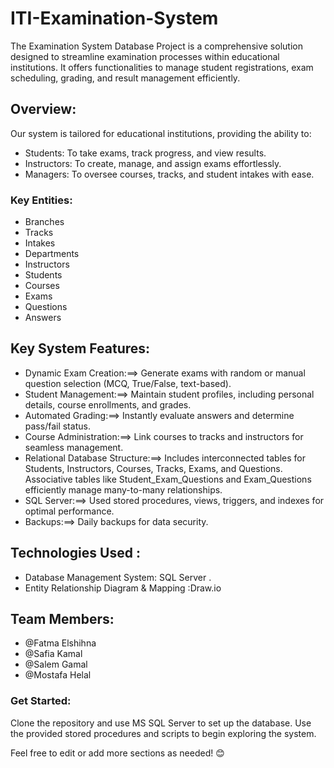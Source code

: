 # ITI-Examination-System
The Examination System Database Project is a comprehensive solution designed to streamline examination processes within educational institutions. It offers functionalities to manage student registrations, exam scheduling, grading, and result management efficiently.

## Overview:
Our system is tailored for educational institutions, providing the ability to:
- Students: To take exams, track progress, and view results.
- Instructors: To create, manage, and assign exams effortlessly.
- Managers: To oversee courses, tracks, and student intakes with ease.
### Key Entities:
- Branches
- Tracks
- Intakes
- Departments
- Instructors
- Students
- Courses
- Exams
- Questions
- Answers

##  Key System Features:
-  Dynamic Exam Creation:==>
   Generate exams with random or manual question selection (MCQ, True/False, text-based).
-  Student Management:==>
   Maintain student profiles, including personal details, course enrollments, and grades.
-  Automated Grading:==>
   Instantly evaluate answers and determine pass/fail status.
-  Course Administration:==>
   Link courses to tracks and instructors for seamless management.
-  Relational Database Structure:==>
Includes interconnected tables for Students, Instructors, Courses, Tracks, Exams, and Questions.
Associative tables like Student_Exam_Questions and Exam_Questions efficiently manage many-to-many relationships.
-  SQL Server:==>
   Used stored procedures, views, triggers, and indexes for optimal performance.
-  Backups:==>
   Daily backups for data security.

##  Technologies Used :
- Database Management System: SQL Server .
- Entity Relationship Diagram & Mapping :Draw.io

##  Team Members:
- @Fatma Elshihna
- @Safia Kamal
- @Salem Gamal
- @Mostafa Helal

### Get Started:
Clone the repository and use MS SQL Server to set up the database. Use the provided stored procedures and scripts to begin exploring the system.

Feel free to edit or add more sections as needed! 😊
